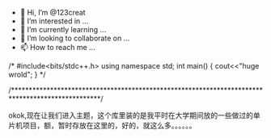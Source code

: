 - 👋 Hi, I’m @123creat
- 👀 I’m interested in ...
- 🌱 I’m currently learning ...
- 💞️ I’m looking to collaborate on ...
- 📫 How to reach me ...

<!---
123creat/123creat is a ✨ special ✨ repository because its `README.md` (this file) appears on your GitHub profile.
You can click the Preview link to take a look at your changes.
--->
/*
#include<bits/stdc++.h>
using namespace std;
int main()
{
cout<<"huge wrold";
}
*/


/*************************************************************************************************/

okok,现在让我们进入主题，这个库里装的是我平时在大学期间放的一些做过的单片机项目，额，暂时存放在这里的，好的，就这么多。。。。。。
